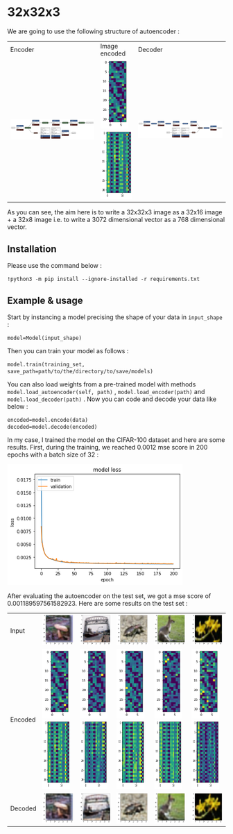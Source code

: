 # 32x32x3

We are going to use the following structure of autoencoder :

<table>
	<tr>
		<td>Encoder</td>
		<td>Image encoded</td>
    		<td>Decoder</td>
	</tr>
	<tr>
		<td><img src="images/encoder.png"></td>
    		<td><img src="images/encoded1-1.png" width=64 height=160>
			<img src="images/encoded1-2.png" width=96 height=160></td>
    		<td><img src="images/decoder.png"></td>
	</tr>
</table>

As you can see, the aim here is to write a 32x32x3 image as a 32x16 image + a 32x8 image i.e. to write a 3072 dimensional vector as a 768 dimensional vector.

## Installation

Please use the command below :

~~~
!python3 -m pip install --ignore-installed -r requirements.txt  
~~~

## Example & usage

Start by instancing a model precising the shape of your data in ``input_shape`` :

~~~
model=Model(input_shape)
~~~

Then you can train your model as follows :

~~~
model.train(training_set, save_path=path/to/the/directory/to/save/models)
~~~

You can also load weights from a pre-trained model with methods ``model.load_autoencoder(self, path)`` , ``model.load_encoder(path)`` and ``model.load_decoder(path)`` . Now you
can code and decode your data like below :

~~~
encoded=model.encode(data)
decoded=model.decode(encoded)
~~~

In my case, I trained the model on the CIFAR-100 dataset and here are some results. First, during the training, we reached 0.0012 mse score in 200 epochs with a batch size of 32 : 

<img src="images/training.png">

After evaluating the autoencoder on the test set, we got a mse score of 0.001189597561582923. Here are some results on the test set :

<table>
	<tr>
		<td>Input</td>
		<td><img src="images/test1.png"></td>
    		<td><img src="images/test2.png"></td>
		<td><img src="images/test3.png"></td>
    		<td><img src="images/test4.png"></td>
    		<td><img src="images/test5.png"></td>
	</tr>
	<tr>
		<td>Encoded</td>
		<td><img src="images/encoded1-1.png" width=64 height=160>
			<img src="images/encoded1-2.png" width=64 height=160></td>
    		<td><img src="images/encoded2-1.png" width=64 height=160>
			<img src="images/encoded2-2.png" width=64 height=160></td>
		<td><img src="images/encoded3-1.png" width=64 height=160>
			<img src="images/encoded3-2.png" width=64 height=160></td>
    		<td><img src="images/encoded4-1.png" width=64 height=160>
			<img src="images/encoded4-2.png" width=64 height=160></td>
    		<td><img src="images/encoded5-1.png" width=64 height=160>
			<img src="images/encoded5-2.png" width=64 height=160></td>
	</tr>
	<tr>
		<td>Decoded</td>
		<td><img src="images/decoded1.png"></td>
    		<td><img src="images/decoded2.png"></td>
		<td><img src="images/decoded3.png"></td>
    		<td><img src="images/decoded4.png"></td>
    		<td><img src="images/decoded5.png"></td>
	</tr>
</table>
